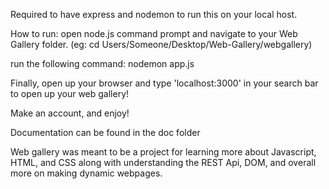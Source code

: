 Required to have express and nodemon to run this on your local host.

How to run: open node.js command prompt and navigate to your Web Gallery folder.
(eg: cd Users/Someone/Desktop/Web-Gallery/webgallery)

run the following command: nodemon app.js

Finally, open up your browser and type 'localhost:3000' in your search bar to open up your web gallery!

Make an account, and enjoy!

Documentation can be found in the doc folder

Web gallery was meant to be a project for learning more about Javascript, HTML, and CSS along with understanding the REST Api, DOM, and overall more on making dynamic webpages.
